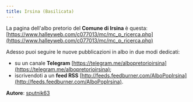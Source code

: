 ```yaml
---
title: Irsina (Basilicata)
---
```


La pagina dell'albo pretorio del **Comune di Irsina** è questa: [https://www.halleyweb.com/c077013/mc/mc_p_ricerca.php](https://www.halleyweb.com/c077013/mc/mc_p_ricerca.php)

Adesso puoi seguire le nuove pubblicazioni in albo in due modi dedicati:

* su un canale **Telegram** [https://telegram.me/albopretorioirsina](https://telegram.me/albopretorioirsina);
* iscrivendoti a un **feed RSS** [http://feeds.feedburner.com/AlboPopIrsina](http://feeds.feedburner.com/AlboPopIrsina).

**Autore**: [sputnik63](https://github.com/sputnik63)
